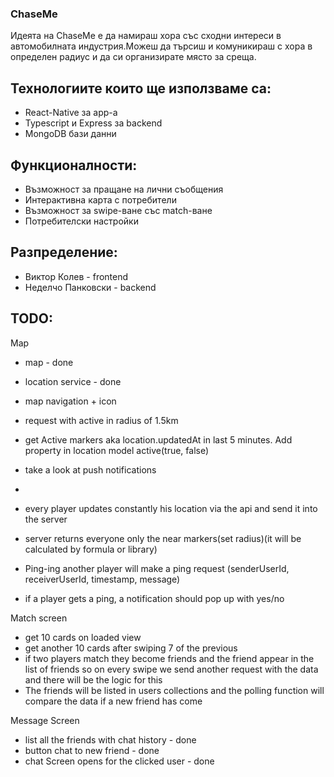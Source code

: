 ### ChaseMe
Идеята на ChaseMe е да намираш хора със сходни интереси в автомобилната индустрия.Можеш да търсиш и комуникираш с хора в определен радиус и да си организирате място за среща.

## Технологиите които ще използваме са:
- React-Native за app-a
- Typescript и Express за backend
- MongoDB бази данни

## Функционалности:
- Възможност за пращане на лични съобщения
- Интерактивна карта с потребители
- Възможност за swipe-ване със match-ване
- Потребителски настройки

## Разпределение:
- Виктор Колев - frontend
- Неделчо Панковски - backend


## TODO:
Map
- map - done
- location service - done
- map navigation + icon 
- request with active in radius of 1.5km
- get Active markers aka location.updatedAt in last 5 minutes. Add property in location model active(true, false)
- take a look at push notifications

- 

- every player updates constantly his location via the api and send it into the server
- server returns everyone only the near markers(set radius)(it will be calculated by formula or library)
- Ping-ing another player will make a ping request (senderUserId, receiverUserId, timestamp, message)
- if a player gets a ping, a notification should pop up with yes/no

Match screen 
- get 10 cards on loaded view
- get another 10 cards after swiping 7 of the previous
- if two players match they become friends and the friend appear in the list of friends 
    so on every swipe we send another request with the data and there will be the logic for this
- The friends will be listed in users collections and the polling function will compare the data if a new friend has come

Message Screen 
- list all the friends with chat history - done
- button chat to new friend - done
- chat Screen opens for the clicked user - done



